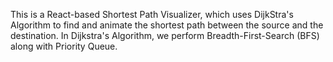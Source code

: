 This is a React-based Shortest Path Visualizer, which uses DijkStra's Algorithm to find and animate the shortest path between the source and the destination.
In Dijkstra's Algorithm, we perform Breadth-First-Search (BFS) along with Priority Queue.
